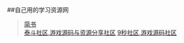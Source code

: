 ##自己用的学习资源网
>[简书](http://www.jianshu.com)</br>
>[泰斗社区,游戏源码与资源分享社区](http://www.taidous.com)
>[ 9秒社区,游戏源码社区](http://www.9miao.com)



